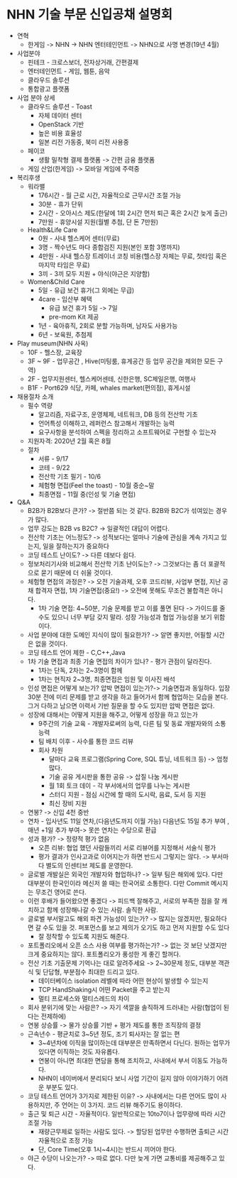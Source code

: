 # NHN 기술 부문 신입공채 설명회
* 연혁
	* 한게임 -> NHN -> NHN 엔터테인먼트 -> NHN으로 사명 변경(19년 4월)
* 사업분야
	* 핀테크 - 크로스보더, 전자상거래, 간편결제
	* 엔터테인먼트 - 게임, 웹툰, 음악
	* 클라우드 솔루션
	* 통합광고 플랫폼
* 사업 분야 상세
	* 클라우드 솔루션 - Toast
		* 자체 데이터 센터
		* OpenStack 기반
		* 높은 비용 효율성
		* 일본 리전 가동중, 북미 리전 사용중
	* 페이코
		* 생활 밀착형 결제 플랫폼 -> 간편 금융 플랫폼
	* 게임 산업(한게임) -> 모바일 게임에 주력중
* 복리후생
	* 워라밸
		* 176시간 - 월 근로 시간, 자율적으로 근무시간 조절 가능
		* 30분 - 휴가 단위
		* 2시간 - 오아시스 제도(한달에 1회 2시간 먼저 퇴근 혹은 2시간 늦게 출근)
		* 7만원 - 휴양시설 지원(월별 추첨, 단 돈 7만원)
	* Health&Life Care
		* 0원 - 사내 헬스케어 센터(무료)
		* 3명 - 짝수년도 마다 종합검진 지원(본인 포함 3명까지)
		* 4만원 - 사내 헬스장 트레이너 코칭 비용(헬스장 자체는 무료, 첫타임 혹은 마지막 타임은 무료)
		* 3끼 - 3끼 모두 지원 + 야식(야근은 지양함)
	* Women&Child Care
		* 5일 - 유급 보건 휴가(그 외에는 무급)
		* 4care - 임산부 혜택
			* 유급 보건 휴가 5일 -> 7일
			* pre-mom Kit 제공
		* 1년 - 육아휴직, 2회로 분할 가능하며, 남자도 사용가능
		* 6년 - 보육원, 추첨제
* Play museum(NHN 사옥)
	* 10F - 헬스장, 교육장
	* 3F ~ 9F - 업무공간 , Hive(미팅룸, 휴게공간 등 업무 공간을 제외한 모든 구역)
	* 2F - 업무지원센터, 헬스케어센테, 신한은행, SC제일은행, 여행사
	* B1F - Port629 식당, 카페,  whales market(편의점), 휴게시설
* 채용절차 소개
	* 필수 역량
		* 알고리즘, 자료구조, 운영체제, 네트워크, DB 등의 전산학 기초
		* 언어특성 이해하고, 레퍼런스 참고해서 개발하는 능력
		* 요구사항을 분석하여 스펙을 정리하고 소프트웨어로 구현할 수 있는자
	* 지원자격: 2020년 2월 혹은 8월
	* 절차
		* 서류 - 9/17
		* 코테 - 9/22
		* 전산학 기초 필기 - 10/6
		* 체험형 면접(Feel the toast) - 10월 중순~말
		* 최종면접 - 11월 중(인성 및 기술 면접)
* Q&A
	* B2B가 B2B보다 큰가? -> 절반쯤 되는 것 같다. B2B와 B2C가 섞여있는 경우가 많다.
	* 업무 강도는 B2B vs B2C? -> 일괄적인 대답이 어렵다.
	* 전산학 기초는 어느정도? -> 성적보다는 얼마나 기술에 관심을 계속 가지고 있는지, 일을 잘하는지가 중요하다
	* 코딩 테스트 난이도? -> 다른 데보다 쉽다.
	* 정보처리기사와 비교해서 전산학 기초 난이도는? -> 그것보다는 좀 더 포괄적으로 묻기 때문에 더 쉬울 것이다.
	* 체험형 면접의 과정은? -> 오전 기술과제, 오후 코드리뷰, 사업부 면접, 지난 공채 합격자 면접, 1차 기술면접(중요!) -> 오전에 못해도 무조건 불합격은 아니다. 
		* 1차 기술 면접: 4~50분, 기술 문제를 받고 이를 풀면 된다 -> 가이드를 줄 수도 있으니 너무 부담 갖지 말라. 성장 가능성과 협업 가능성을 보기 위함이다.
	* 사업 분야에 대한 도메인 지식이 많이 필요한가? -> 알면 좋지만, 어필할 시간은 없을 것이다.
	* 코딩 테스트 언어 제한 - C,C++,Java
	* 1차 기술 면접과 최종 기술 면접의 차이가 있나? - 평가 관점이 달라진다.
		* 1차는 단독, 2차는 2~3명이 함께
		* 1차는 현직자 2~3명, 최종면접은 임원 및 이사진 배석
	* 인성 면접은 어떻게 보는가?  압박 면접이 있는가?-> 기술면접과 동일하다. 입장 30분 전에 미리 문제를 받고 생각을 하고 들어가서 함께 협업하는 모습을 본다. 그거 다하고 남으면 이력서 기반 질문을 할 수도 있지만 압박 면접은 없다.
	* 성장에 대해서는 어떻게 지원을 해주고, 어떻게 성장을 하고 있는가
		* 9주간의 기술 교육 - 개발자로써의 능력, 다른 팀 및 동료 개발자와의 소통 능력
		* 팀 배치 이후 - 사수를 통한 코드 리뷰
		* 회사 차원 
			* 달마다 교육 프로그램(Spring Core, SQL 튜닝, 네트워크 등) -> 엄청 많다.
			* 기술 공유 게시판을 통한 공유 -> 삽질 나눔 게시판
			* 월 1회 토크 데이 - 각 부서에서의 업무를 나누는 게시판
			* 스터디 지원 - 점심 시간에 할 때의 도시락, 음료, 도서 등 지원
			* 최신 장비 지원
	* 연봉? -> 신입 4천 중반
	* 연차 - 입사년도 11일 연차,(다음년도까지 이월 가능) 다음년도 15일 추가 부여 , 매년 +1일 추가 부여-> 못쓴 연차는 수당으로 환급
	* 성과 평가? -> 정량적 평가 없음
		* 오픈 리뷰: 협업 했던 사람들끼리 서로 리뷰어를 지정해서 서술식 평가
		* 평가 결과가 인사고과로 이어지는가 하면 반드시 그렇지는 않다. -> 부서마다 별도의 인센티브 제도를 운영한다.
	* 글로벌 개발실은 외국인 개발자와 협업하나? -> 일부 팀은 해외에 있다. 다만 대부분이 한국인이라 메신저 쓸 때는 한국어로 소통한다. 다만 Commit 메시지는 무조건 영어로 쓴다.
	* 이런 후배가 들어왔으면 좋겠다 -> 피드백 잘해주고, 서로의 부족한 점을 잘 캐치하고 함께 성장해나갈 수 있는 사람. 솔직한 사람.
	* 글로벌 부서말고도 해외 파견 가능성이 있는가? -> 많지는 않겠지만, 필요하다면 갈 수도 있을 것. 퍼포먼스를 보고 제의가 오기도 하고 먼저 지원할 수도 있다
		* 잘 정착할 수 있도록 지원도 해준다.
	* 포트폴리오에서 오픈 소스 사용 여부를 평가하는가? -> 없는 것 보단 낫겠지만 크게 중요하지는 않다. 포트폴리오가 풍성한 게 좋긴 할꺼다.
	* 전산 기초 기출문제 기억나는 대로 알려주세요 -> 2~30문제 정도, 대부분 객관식 및 단답형, 부분점수 최대한 드리고 있다.
		* 데이터베이스 isolation 레벨에 따라 어떤 현상이 발생할 수 있는지
		* TCP HandShaking시 어떤 Packet을 주고 받는지
		* 멀티 프로세스와 멀티스레드의 차이
	* 회사 분위기에 맞는 사람은? -> 자기 색깔을 솔직하게 드러내는 사람(협업이 된다는 전제하에)
	* 연봉 상승률 -> 물가 상승률 기반 + 평가 제도를 통한 조직장의 결정
	* 근속년수 - 평균치로 3~5년 정도, 조기 퇴사자는 잘 없는 편
		* 3~4년차에 이직을 많이하는데 대부분은 만족하면서 다닌다. 원하는 업무가 있다면 이직하는 것도 자유롭다.
		* 연봉이 아니면 최대한 면담을 통해 조치하고, 사내에서 부서 이동도 가능하다.
		* NHN이 네이버에서 분리되다 보니 사업 기간이 길지 않아 이야기하기 어려운 부분도 있다.
	* 코딩 테스트 언어가 3가지로 제한된 이유? -> 사내에서는 다른 언어도 많이 사용하지만, 주 언어는 이 3가지. 코드 리뷰 해주기도 용이하다.
	* 출근 및 퇴근 시간 - 자율적이다. 일반적으로는 10to7이나 업무량에 따라 시간 조절 가능
		* 재량근무제로 일하는 사람도 있다. -> 할당된 업무만 수행하면 출퇴근 시간 자율적으로 조정 가능
		* 단, Core Time(오후 1시~4시)는 반드시 끼어야 한다.
	* 야근 수당이 나오는가? -> 따로 없다. 다만 늦게 가면 교통비를 제공해주고 있다.